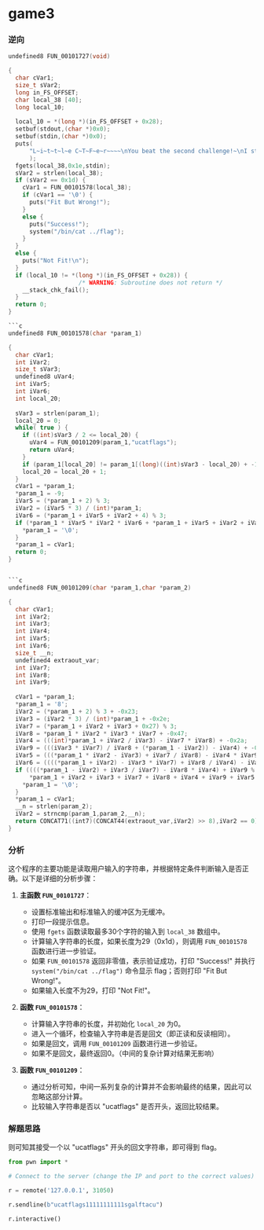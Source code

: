 # game3

### 逆向

```c
undefined8 FUN_00101727(void)

{
  char cVar1;
  size_t sVar2;
  long in_FS_OFFSET;
  char local_38 [40];
  long local_10;
  
  local_10 = *(long *)(in_FS_OFFSET + 0x28);
  setbuf(stdout,(char *)0x0);
  setbuf(stdin,(char *)0x0);
  puts(
      "L~i~t~t~l~e C~T~F~e~r~~~~\nYou beat the second challenge!~\nI start to afraid of you!~\nSo I raised the fog for you!!!~~~\nSEE! SEE! SEE!!!!\nI! CAN! SEE! FOREVER!\n"
      );
  fgets(local_38,0x1e,stdin);
  sVar2 = strlen(local_38);
  if (sVar2 == 0x1d) {
    cVar1 = FUN_00101578(local_38);
    if (cVar1 == '\0') {
      puts("Fit But Wrong!");
    }
    else {
      puts("Success!");
      system("/bin/cat ../flag");
    }
  }
  else {
    puts("Not Fit!\n");
  }
  if (local_10 != *(long *)(in_FS_OFFSET + 0x28)) {
                    /* WARNING: Subroutine does not return */
    __stack_chk_fail();
  }
  return 0;
}

```c
undefined8 FUN_00101578(char *param_1)

{
  char cVar1;
  int iVar2;
  size_t sVar3;
  undefined8 uVar4;
  int iVar5;
  int iVar6;
  int local_20;
  
  sVar3 = strlen(param_1);
  local_20 = 0;
  while( true ) {
    if ((int)sVar3 / 2 <= local_20) {
      uVar4 = FUN_00101209(param_1,"ucatflags");
      return uVar4;
    }
    if (param_1[local_20] != param_1[(long)((int)sVar3 - local_20) + -1]) break;
    local_20 = local_20 + 1;
  }
  cVar1 = *param_1;
  *param_1 = -9;
  iVar5 = (*param_1 + 2) % 3;
  iVar2 = (iVar5 * 3) / (int)*param_1;
  iVar6 = (*param_1 + iVar5 + iVar2 + 4) % 3;
  if (*param_1 * iVar5 * iVar2 * iVar6 + *param_1 + iVar5 + iVar2 + iVar6 == 0) {
    *param_1 = '\0';
  }
  *param_1 = cVar1;
  return 0;
}


```c
undefined8 FUN_00101209(char *param_1,char *param_2)

{
  char cVar1;
  int iVar2;
  int iVar3;
  int iVar4;
  int iVar5;
  int iVar6;
  size_t __n;
  undefined4 extraout_var;
  int iVar7;
  int iVar8;
  int iVar9;
  
  cVar1 = *param_1;
  *param_1 = '8';
  iVar2 = (*param_1 + 2) % 3 + -0x23;
  iVar3 = (iVar2 * 3) / (int)*param_1 + -0x2e;
  iVar7 = (*param_1 + iVar2 + iVar3 + 0x27) % 3;
  iVar8 = *param_1 * iVar2 * iVar3 * iVar7 + -0x47;
  iVar4 = (((int)*param_1 + iVar2 / iVar3) - iVar7 * iVar8) + -0x2a;
  iVar9 = (((iVar3 * iVar7) / iVar8 + (*param_1 - iVar2)) - iVar4) + -0x42;
  iVar5 = (((*param_1 * iVar2 - iVar3) + iVar7 / iVar8) - iVar4 * iVar9) + -2;
  iVar6 = ((((*param_1 + iVar2) - iVar3 * iVar7) + iVar8 / iVar4) - iVar9 * iVar5) + 8;
  if ((((*param_1 - iVar2) + iVar3 / iVar7) - iVar8 * iVar4) + iVar9 % iVar5 + iVar6 * -9 +
      *param_1 + iVar2 + iVar3 + iVar7 + iVar8 + iVar4 + iVar9 + iVar5 + iVar6 == 0) {
    *param_1 = '\0';
  }
  *param_1 = cVar1;
  __n = strlen(param_2);
  iVar2 = strncmp(param_1,param_2,__n);
  return CONCAT71((int7)(CONCAT44(extraout_var,iVar2) >> 8),iVar2 == 0);
}

```

### 分析

这个程序的主要功能是读取用户输入的字符串，并根据特定条件判断输入是否正确。以下是详细的分析步骤：

1. **主函数 `FUN_00101727`**：

   - 设置标准输出和标准输入的缓冲区为无缓冲。
   - 打印一段提示信息。
   - 使用 `fgets` 函数读取最多30个字符的输入到 `local_38` 数组中。
   - 计算输入字符串的长度，如果长度为29（0x1d），则调用 `FUN_00101578` 函数进行进一步验证。
   - 如果 `FUN_00101578` 返回非零值，表示验证成功，打印 "Success!" 并执行 `system("/bin/cat ../flag")` 命令显示 flag；否则打印 "Fit But Wrong!"。
   - 如果输入长度不为29，打印 "Not Fit!"。
2. **函数 `FUN_00101578`**：

   - 计算输入字符串的长度，并初始化 `local_20` 为0。
   - 进入一个循环，检查输入字符串是否是回文（即正读和反读相同）。
   - 如果是回文，调用 `FUN_00101209` 函数进行进一步验证。
   - 如果不是回文，最终返回0。（中间的复杂计算对结果无影响）
3. **函数 `FUN_00101209`**：

   - 通过分析可知，中间一系列复杂的计算并不会影响最终的结果，因此可以忽略这部分计算。
   - 比较输入字符串是否以 "ucatflags" 是否开头，返回比较结果。

### 解题思路

则可知其接受一个以 "ucatflags" 开头的回文字符串，即可得到 flag。


```python
from pwn import *

# Connect to the server (change the IP and port to the correct values)

r = remote('127.0.0.1', 31050)

r.sendline(b"ucatflags11111111111sgalftacu")

r.interactive()

```
